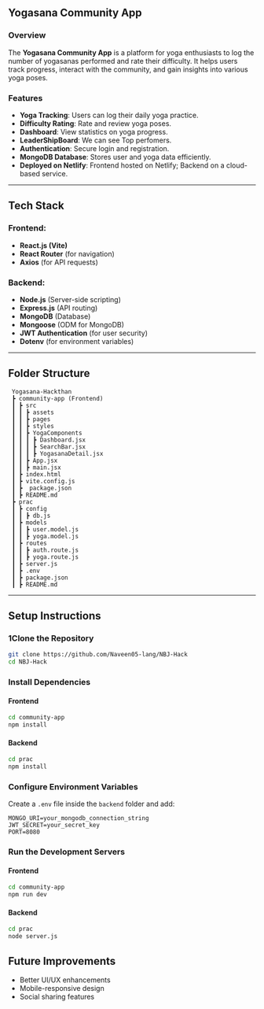 ##  Yogasana Community App

### Overview
The **Yogasana Community App** is a platform for yoga enthusiasts to log the number of yogasanas performed and rate their difficulty. It helps users track progress, interact with the community, and gain insights into various yoga poses.

### Features
-  **Yoga Tracking**: Users can log their daily yoga practice.
-  **Difficulty Rating**: Rate and review yoga poses.
-  **Dashboard**: View statistics on yoga progress.
- **LeaderShipBoard**: We can see Top perfomers.
-  **Authentication**: Secure login and registration.
- **MongoDB Database**: Stores user and yoga data efficiently.
- **Deployed on Netlify**: Frontend hosted on Netlify; Backend on a cloud-based service.

---

##  Tech Stack
### Frontend:
- **React.js (Vite)**
- **React Router** (for navigation)
- **Axios** (for API requests)

### Backend:
- **Node.js** (Server-side scripting)
- **Express.js** (API routing)
- **MongoDB** (Database)
- **Mongoose** (ODM for MongoDB)
- **JWT Authentication** (for user security)
- **Dotenv** (for environment variables)

---

##  Folder Structure
```
 Yogasana-Hackthan
 ┣ community-app (Frontend)
 ┃ ┣ src
 ┃ ┃ ┣ assets
 ┃ ┃ ┣ pages
 ┃ ┃ ┣ styles
 ┃ ┃ ┣ YogaComponents
 ┃ ┃ ┃ ┣ Dashboard.jsx
 ┃ ┃ ┃ ┣ SearchBar.jsx
 ┃ ┃ ┃ ┣ YogasanaDetail.jsx
 ┃ ┃ ┣ App.jsx
 ┃ ┃ ┣ main.jsx
 ┃ ┣ index.html
 ┃ ┣ vite.config.js
 ┃ ┣  package.json
 ┃ ┣ README.md
 ┣ prac
 ┃ ┣ config
 ┃ ┃ ┣ db.js
 ┃ ┣ models
 ┃ ┃ ┣ user.model.js
 ┃ ┃ ┣ yoga.model.js
 ┃ ┣ routes
 ┃ ┃ ┣ auth.route.js
 ┃ ┃ ┣ yoga.route.js
 ┃ ┣ server.js
 ┃ ┣ .env
 ┃ ┣ package.json
 ┃ ┣ README.md
```

---

##  Setup Instructions
### 1️Clone the Repository
```bash
git clone https://github.com/Naveen05-lang/NBJ-Hack
cd NBJ-Hack
```

### Install Dependencies
#### **Frontend**
```bash
cd community-app
npm install
```
#### **Backend**
```bash
cd prac
npm install
```

###  Configure Environment Variables
Create a `.env` file inside the `backend` folder and add:
```
MONGO_URI=your_mongodb_connection_string
JWT_SECRET=your_secret_key
PORT=8080
```

###  Run the Development Servers
#### **Frontend**
```bash
cd community-app
npm run dev
```
#### **Backend**
```bash
cd prac
node server.js
```



## Future Improvements
- Better UI/UX enhancements
- Mobile-responsive design
- Social sharing features
